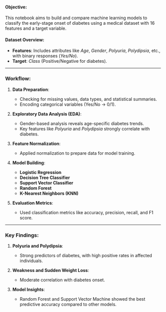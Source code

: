 #### Objective:
This notebook aims to build and compare machine learning models to classify the early-stage onset of diabetes using a medical dataset with 16 features and a target variable.

#### Dataset Overview:
- **Features**: Includes attributes like *Age*, *Gender*, *Polyuria*, *Polydipsia*, etc., with binary responses (*Yes/No*).
- **Target**: *Class* (Positive/Negative for diabetes).

---

### Workflow:
1. **Data Preparation**:
   - Checking for missing values, data types, and statistical summaries.
   - Encoding categorical variables (Yes/No → 0/1).

2. **Exploratory Data Analysis (EDA)**:
   - Gender-based analysis reveals age-specific diabetes trends.
   - Key features like *Polyuria* and *Polydipsia* strongly correlate with diabetes.

3. **Feature Normalization**:
   - Applied normalization to prepare data for model training.

4. **Model Building**:
   - **Logistic Regression**
   - **Decision Tree Classifier**
   - **Support Vector Classifier**
   - **Random Forest**
   - **K-Nearest Neighbors (KNN)**

5. **Evaluation Metrics**:
   - Used classification metrics like accuracy, precision, recall, and F1 score.

---

### Key Findings:
1. **Polyuria and Polydipsia**:
   - Strong predictors of diabetes, with high positive rates in affected individuals.

2. **Weakness and Sudden Weight Loss**:
   - Moderate correlation with diabetes onset.

3. **Model Insights**:
   - Random Forest and Support Vector Machine showed the best predictive accuracy compared to other models.
